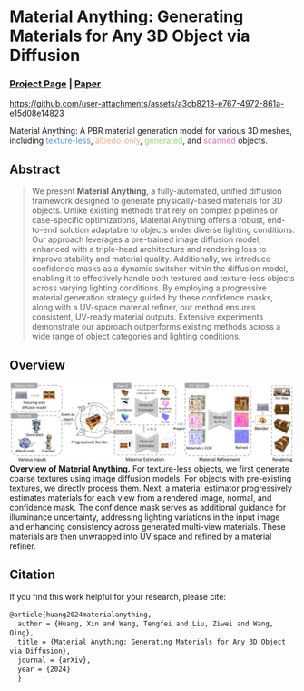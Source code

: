# Material Anything: Generating Materials for Any 3D Object via Diffusion



### [Project Page](https://xhuangcv.github.io/MaterialAnything/) |   [Paper]()

https://github.com/user-attachments/assets/a3cb8213-e767-4972-861a-e15d08e14823

Material Anything:</b> A PBR material generation model for various 3D meshes, including <span style="color: #4E95D9;">texture-less</span>, <span style="color: #F2AA84;">albedo-only</span>, <span style="color: #8ED973;">generated</span>, and <span style="color: #D86ECC;">scanned</span> objects.

## Abstract
>We present <b>Material Anything</b>, a fully-automated, 
unified diffusion framework designed to generate physically-based materials for 3D objects. 
Unlike existing methods that rely on complex pipelines or case-specific optimizations, 
Material Anything offers a robust, end-to-end solution adaptable to objects under diverse lighting conditions. 
Our approach leverages a pre-trained image diffusion model, 
enhanced with a triple-head architecture and rendering loss to improve stability and material quality. 
Additionally, we introduce confidence masks as a dynamic switcher within the diffusion model, 
enabling it to effectively handle both textured and texture-less objects across varying lighting conditions. 
By employing a progressive material generation strategy guided by these confidence masks, 
along with a UV-space material refiner, our method ensures consistent, UV-ready material outputs. 
Extensive experiments demonstrate our approach outperforms existing methods across a wide range of object categories 
and lighting conditions.

## Overview
<div class="half">
    <img src="assets/pipeline.jpg" width="1080">
</div>
<b>Overview of Material Anything.</b> For texture-less objects, 
we first generate coarse textures using image diffusion models. 
For objects with pre-existing textures, we directly process them. 
Next, a material estimator progressively estimates materials for each view from a rendered image, 
normal, and confidence mask. The confidence mask serves as additional guidance for illuminance uncertainty, 
addressing lighting variations in the input image and enhancing consistency across generated multi-view materials. 
These materials are then unwrapped into UV space and refined by a material refiner.


## Citation
If you find this work helpful for your research, please cite:
```
@article{huang2024materialanything,
  author = {Huang, Xin and Wang, Tengfei and Liu, Ziwei and Wang, Qing},
  title = {Material Anything: Generating Materials for Any 3D Object via Diffusion},
  journal = {arXiv},
  year = {2024}
  }
```
